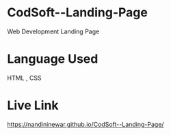 # CodSoft--Landing-Page
Web Development Landing Page
# Language Used
HTML , CSS
# Live Link
https://nandininewar.github.io/CodSoft--Landing-Page/
